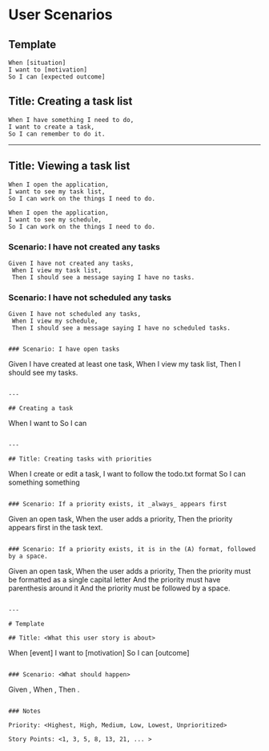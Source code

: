 # User Scenarios

## Template
```
When [situation]
I want to [motivation]
So I can [expected outcome]
```

## Title: Creating a task list

```
When I have something I need to do,
I want to create a task,
So I can remember to do it.
```

---

## Title: Viewing a task list

```
When I open the application,
I want to see my task list,
So I can work on the things I need to do.
```

```
When I open the application,
I want to see my schedule,
So I can work on the things I need to do.
```

### Scenario: I have not created any tasks

```
Given I have not created any tasks,
 When I view my task list,
 Then I should see a message saying I have no tasks.
```

### Scenario: I have not scheduled any tasks

```
Given I have not scheduled any tasks,
 When I view my schedule,
 Then I should see a message saying I have no scheduled tasks.


### Scenario: I have open tasks

```
Given I have created at least one task,
 When I view my task list,
 Then I should see my tasks.
```

---

## Creating a task

```
When
I want to
So I can
```

---

## Title: Creating tasks with priorities

```
When I create or edit a task,
I want to follow the todo.txt format
So I can something something
```

### Scenario: If a priority exists, it _always_ appears first

```
Given an open task,
 When the user adds a priority,
 Then the priority appears first in the task text.
```

### Scenario: If a priority exists, it is in the (A) format, followed by a space.

```
Given an open task,
 When the user adds a priority,
 Then the priority must be formatted as a single capital letter
  And the priority must have parenthesis around it
  And the priority must be followed by a space.
```

---

# Template

## Title: <What this user story is about>

```
When      [event]
I want to [motivation]
So I can  [outcome]
``` 

### Scenario: <What should happen>

```
Given <some context>,
 When <some action is done>,
 Then <such outcomes are expected to occur>.
```

### Notes

Priority: <Highest, High, Medium, Low, Lowest, Unprioritized>

Story Points: <1, 3, 5, 8, 13, 21, ... >
